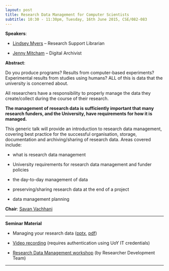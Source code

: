 ```yaml
---
layout: post
title: Research Data Management for Computer Scientists
subtitle: 10:30 - 11:30pm, Tuesday, 16th June 2015, CSE/082-083
---
```



**Speakers**:

- [Lindsey Myers](https://www.york.ac.uk/library/info-for/researchers/support) – Research Support Librarian

- [Jenny Mitcham](https://plus.google.com/107785289347944346928/posts) – Digital Archivist


**Abstract**:

Do you produce programs? Results from computer-based experiments? Experimental results from studies using humans? ALL of this is data that the university is concerned about.

All researchers have a responsibility to properly manage the data they create/collect during the course of their research.

**The management of research data is sufficiently important that many research funders, and the University, have requirements for how it is managed.**

This generic talk will provide an introduction to research data management, covering best practice for the successful organisation, storage, documentation and archiving/sharing of research data. Areas covered include:

- what is research data management

- University requirements for research data management and funder policies

- the day-to-day management of data

- preserving/sharing research data at the end of a project

- data management planning


**Chair**: [Savan Vachhani](http://savan.in/)


___


**Seminar Material**

- Managing your research data ([pptx](../../material/June15/rdmForCS.pptx), [pdf](../../material/June15/rdmForCS.pdf))

- [Video recording](https://www.cs.york.ac.uk/RSseminars/videos/June15) (requires authentication using UoY IT credentials)

- [Research Data Management workshop](https://www.skillsforge.york.ac.uk/york/#he.dev/eventDetails,;em,id=fb058ef9-83d2-40a1-a96e-2bd48f853266) (by Researcher Development Team)


___


